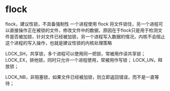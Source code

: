 # flock

flock，建议性锁，不具备强制性
一个进程使用 flock 将文件锁住，另一个进程可以直接操作正在被锁的文件，修改文件中的数据，原因在于flock只是用于检测文件是否被加锁，针对文件已经被加锁，另一个进程写入数据的情况，内核不会阻止这个进程的写入操作，也就是建议性锁的内核处理策略

LOCK_SH，共享锁，多个进程可以使用同一把锁，常被用作读共享锁；
LOCK_EX，排他锁，同时只允许一个进程使用，常被用作写锁；
LOCK_UN，释放锁；

LOCK_NB，非阻塞锁，如果文件已经被加锁，则立即返回错误，而不是一直等待；
